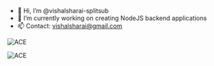 - 👋 Hi, I’m @vishalsharai-splitsub
- 🌱 I’m currently working on creating NodeJS backend applications
- 📫 Contact: vishalsharai@gmail.com

<!---
vishalsharai-splitsub/vishalsharai-splitsub is a ✨ special ✨ repository because its `README.md` (this file) appears on your GitHub profile.
You can click the Preview link to take a look at your changes.
--->

<img align="center" src="https://github-readme-streak-stats.herokuapp.com?user=vishalsharai-splitsub&theme=node" alt="ACE" /></p>

<img src="https://github-readme-stats.vercel.app/api?username=vishalsharai-splitsub&show_icons=true&theme=react&count_private=true&include_all_commits=true" alt="ACE" align="center" />
